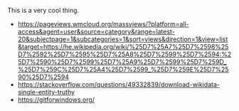 This is a very cool thing.

- https://pageviews.wmcloud.org/massviews/?platform=all-access&agent=user&source=category&range=latest-20&subjectpage=1&subcategories=1&sort=views&direction=1&view=list&target=https://he.wikipedia.org/wiki/%25D7%25A7%25D7%2598%25D7%2592%25D7%2595%25D7%25A8%25D7%2599%25D7%2594:%25D7%2590%25D7%2599%25D7%25A9%25D7%2599%25D7%259D_%25D7%259C%25D7%25A4%25D7%2599_%25D7%259E%25D7%2590%25D7%2594
- https://stackoverflow.com/questions/49332839/download-wikidata-single-entity-truthy
- https://gitforwindows.org/
